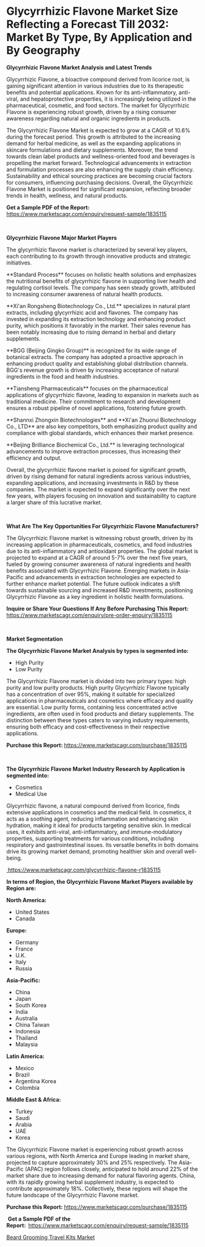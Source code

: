 <p><h1>Glycyrrhizic Flavone Market Size Reflecting a Forecast Till 2032: Market By Type, By Application and By Geography</h1></p><p><strong>Glycyrrhizic Flavone Market Analysis and Latest Trends</strong></p>
<p><p>Glycyrrhizic Flavone, a bioactive compound derived from licorice root, is gaining significant attention in various industries due to its therapeutic benefits and potential applications. Known for its anti-inflammatory, anti-viral, and hepatoprotective properties, it is increasingly being utilized in the pharmaceutical, cosmetic, and food sectors. The market for Glycyrrhizic Flavone is experiencing robust growth, driven by a rising consumer awareness regarding natural and organic ingredients in products.</p><p>The Glycyrrhizic Flavone Market is expected to grow at a CAGR of 10.6% during the forecast period. This growth is attributed to the increasing demand for herbal medicine, as well as the expanding applications in skincare formulations and dietary supplements. Moreover, the trend towards clean label products and wellness-oriented food and beverages is propelling the market forward. Technological advancements in extraction and formulation processes are also enhancing the supply chain efficiency. Sustainability and ethical sourcing practices are becoming crucial factors for consumers, influencing purchasing decisions. Overall, the Glycyrrhizic Flavone Market is positioned for significant expansion, reflecting broader trends in health, wellness, and natural products.</p></p>
<p><strong>Get a Sample PDF of the Report:&nbsp;</strong> <a href="https://www.marketscagr.com/enquiry/request-sample/1835115?utm_campaign=3447&utm_medium=2&utm_source=Github&utm_content=ia&utm_term=26032025&utm_id=glycyrrhizic-flavone">https://www.marketscagr.com/enquiry/request-sample/1835115</a></p>
<p>&nbsp;</p>
<p><strong>Glycyrrhizic Flavone Major Market Players</strong></p>
<p><p>The glycyrrhizic flavone market is characterized by several key players, each contributing to its growth through innovative products and strategic initiatives. </p><p>**Standard Process** focuses on holistic health solutions and emphasizes the nutritional benefits of glycyrrhizic flavone in supporting liver health and regulating cortisol levels. The company has seen steady growth, attributed to increasing consumer awareness of natural health products.</p><p>**Xi'an Rongsheng Biotechnology Co., Ltd.** specializes in natural plant extracts, including glycyrrhizic acid and flavones. The company has invested in expanding its extraction technology and enhancing product purity, which positions it favorably in the market. Their sales revenue has been notably increasing due to rising demand in herbal and dietary supplements.</p><p>**BGG (Beijing Gingko Group)** is recognized for its wide range of botanical extracts. The company has adopted a proactive approach in enhancing product quality and establishing global distribution channels. BGG's revenue growth is driven by increasing acceptance of natural ingredients in the food and health industries.</p><p>**Tiansheng Pharmaceuticals** focuses on the pharmaceutical applications of glycyrrhizic flavone, leading to expansion in markets such as traditional medicine. Their commitment to research and development ensures a robust pipeline of novel applications, fostering future growth.</p><p>**Shannxi Zhongxin Biotechnologies** and **Xi'an Zhuorui Biotechnology Co., LTD** are also key competitors, both emphasizing product quality and compliance with global standards, which enhances their market presence.</p><p>**Beijing Brilliance Biochemical Co., Ltd.** is leveraging technological advancements to improve extraction processes, thus increasing their efficiency and output. </p><p>Overall, the glycyrrhizic flavone market is poised for significant growth, driven by rising demand for natural ingredients across various industries, expanding applications, and increasing investments in R&D by these companies. The market is expected to expand significantly over the next few years, with players focusing on innovation and sustainability to capture a larger share of this lucrative market.</p></p>
<p>&nbsp;</p>
<p><strong>What Are The Key Opportunities For Glycyrrhizic Flavone Manufacturers?</strong></p>
<p><p>The Glycyrrhizic Flavone market is witnessing robust growth, driven by its increasing application in pharmaceuticals, cosmetics, and food industries due to its anti-inflammatory and antioxidant properties. The global market is projected to expand at a CAGR of around 5-7% over the next five years, fueled by growing consumer awareness of natural ingredients and health benefits associated with Glycyrrhizic Flavone. Emerging markets in Asia-Pacific and advancements in extraction technologies are expected to further enhance market potential. The future outlook indicates a shift towards sustainable sourcing and increased R&D investments, positioning Glycyrrhizic Flavone as a key ingredient in holistic health formulations.</p></p>
<p><strong>Inquire or Share Your Questions If Any Before Purchasing This Report:</strong> <a href="https://www.marketscagr.com/enquiry/pre-order-enquiry/1835115?utm_campaign=3447&utm_medium=2&utm_source=Github&utm_content=ia&utm_term=26032025&utm_id=glycyrrhizic-flavone">https://www.marketscagr.com/enquiry/pre-order-enquiry/1835115</a></p>
<p>&nbsp;</p>
<p><strong>Market Segmentation</strong></p>
<p><strong>The Glycyrrhizic Flavone Market Analysis by types is segmented into:</strong></p>
<p><ul><li>High Purity</li><li>Low Purity</li></ul></p>
<p><p>The Glycyrrhizic Flavone market is divided into two primary types: high purity and low purity products. High purity Glycyrrhizic Flavone typically has a concentration of over 95%, making it suitable for specialized applications in pharmaceuticals and cosmetics where efficacy and quality are essential. Low purity forms, containing less concentrated active ingredients, are often used in food products and dietary supplements. The distinction between these types caters to varying industry requirements, ensuring both efficacy and cost-effectiveness in their respective applications.</p></p>
<p><strong>Purchase this Report:&nbsp;</strong><a href="https://www.marketscagr.com/purchase/1835115?utm_campaign=3447&utm_medium=2&utm_source=Github&utm_content=ia&utm_term=26032025&utm_id=glycyrrhizic-flavone">https://www.marketscagr.com/purchase/1835115</a></p>
<p>&nbsp;</p>
<p><strong>The Glycyrrhizic Flavone Market Industry Research by Application is segmented into:</strong></p>
<p><ul><li>Cosmetics</li><li>Medical Use</li></ul></p>
<p><p>Glycyrrhizic flavone, a natural compound derived from licorice, finds extensive applications in cosmetics and the medical field. In cosmetics, it acts as a soothing agent, reducing inflammation and enhancing skin hydration, making it ideal for products targeting sensitive skin. In medical uses, it exhibits anti-viral, anti-inflammatory, and immune-modulatory properties, supporting treatments for various conditions, including respiratory and gastrointestinal issues. Its versatile benefits in both domains drive its growing market demand, promoting healthier skin and overall well-being.</p></p>
<p><a href="https://www.marketscagr.com/glycyrrhizic-flavone-r1835115?utm_campaign=3447&utm_medium=2&utm_source=Github&utm_content=ia&utm_term=26032025&utm_id=glycyrrhizic-flavone">&nbsp;https://www.marketscagr.com/glycyrrhizic-flavone-r1835115</a></p>
<p><strong>In terms of Region, the Glycyrrhizic Flavone Market Players available by Region are:</strong></p>
<p>
    <p> <strong> North America: </strong>
        <ul>
            <li>United States</li>
            <li>Canada</li>
        </ul>
        </p> 
    <p> <strong> Europe: </strong>
        <ul>
            <li>Germany</li>
            <li>France</li>
            <li>U.K.</li>
            <li>Italy</li>
            <li>Russia</li>
        </ul>
        </p> 
    <p> <strong> Asia-Pacific: </strong>
        <ul>
            <li>China</li>
            <li>Japan</li>
            <li>South Korea</li>
            <li>India</li>
            <li>Australia</li>
            <li>China Taiwan</li>
            <li>Indonesia</li>
            <li>Thailand</li>
            <li>Malaysia</li>
        </ul>
        </p> 
    <p> <strong> Latin America: </strong>
        <ul>
            <li>Mexico</li>
            <li>Brazil</li>
            <li>Argentina Korea</li>
            <li>Colombia</li>
        </ul>
        </p> 
    <p> <strong> Middle East & Africa: </strong>
        <ul>
            <li>Turkey</li>
            <li>Saudi</li>
            <li>Arabia</li>
            <li>UAE</li>
            <li>Korea</li>
        </ul>
    </p>
    </p>
<p><p>The Glycyrrhizic Flavone market is experiencing robust growth across various regions, with North America and Europe leading in market share, projected to capture approximately 30% and 25% respectively. The Asia-Pacific (APAC) region follows closely, anticipated to hold around 22% of the market share due to increasing demand for natural flavoring agents. China, with its rapidly growing herbal supplement industry, is expected to contribute approximately 18%. Collectively, these regions will shape the future landscape of the Glycyrrhizic Flavone market.</p></p>
<p><strong>Purchase this Report: </strong><a href="https://www.marketscagr.com/purchase/1835115?utm_campaign=3447&utm_medium=2&utm_source=Github&utm_content=ia&utm_term=26032025&utm_id=glycyrrhizic-flavone">https://www.marketscagr.com/purchase/1835115</a></p>
<p>&nbsp;<strong>Get a Sample PDF of the Report:&nbsp;&nbsp;</strong><a href="https://www.marketscagr.com/enquiry/request-sample/1835115?utm_campaign=3447&utm_medium=2&utm_source=Github&utm_content=ia&utm_term=26032025&utm_id=glycyrrhizic-flavone">https://www.marketscagr.com/enquiry/request-sample/1835115</a></p>
<p><strong></strong></p>
<p><p><a href="https://github.com/guinoopandam/Market-Research-Report-List-1/blob/main/beard-grooming-travel-kits-market.md?utm_campaign=3447&utm_medium=2&utm_source=Github&utm_content=ia&utm_term=26032025&utm_id=glycyrrhizic-flavone">Beard Grooming Travel Kits Market</a></p></p>